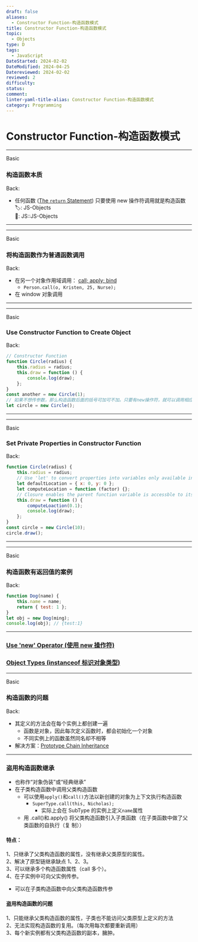 ```yaml
---
draft: false
aliases:
  - Constructor Function-构造函数模式
title: Constructor Function-构造函数模式
topic:
  - Objects
type: D
tags:
  - JavaScript
DateStarted: 2024-02-02
DateModified: 2024-04-25
Datereviewed: 2024-02-02
reviewed: 2
difficulty: 
status: 
comment: 
linter-yaml-title-alias: Constructor Function-构造函数模式
category: Programming
---
```


# Constructor Function-构造函数模式

---

Basic

### 构造函数本质

Back:

- 任何函数 ([The `return` Statement](The-return-Statement)) 只要使用 new 操作符调用就是构造函数  
🏷️: JS-Objects  
📌: JS::JS-Objects
<!--ID: 1706843828751-->

---

---

Basic

### 将构造函数作为普通函数调用

Back:

- 在另一个对象作用域调用： [call; apply; bind](call-apply-bind)
  - `Person.call(o, Kristen, 25, Nurse);`
- 在 window 对象调用
<!--ID: 1706843828762-->

---

---

Basic

### Use Constructor Function to Create Object

Back:

```js
// Constructor Function
function Circle(radius) {
	this.radius = radius;
	this.draw = function () {
		console.log(draw);
	};
}
const another = new Circle(1);
// 如果不想传参数，那么构造函数后面的括号可加可不加。只要有new操作符，就可以调用相应的构造函数
let circle = new Circle();
```

<!--ID: 1706843828772-->

---

---

Basic

### Set Private Properties in Constructor Function

Back:

```js
function Circle(radius) {
	this.radius = radius;
	// Use 'let' to convert properties into variables only available inside this scope
	let defaultLocation = { x: 0, y: 0 };
	let computeLocation = function (factor) {};
	// Closure enables the parent function variable is accessble to its child without 'this' keyword
	this.draw = function () {
		computeLoaction(0.1);
		console.log(draw);
	};
}
const circle = new Circle(10);
circle.draw();
```

<!--ID: 1706843828782-->

---

---

Basic

### 构造函数有返回值的案例

Back:

```js
function Dog(name) {
	this.name = name;
	return { test: 1 };
}
let obj = new Dog(ming);
console.log(obj); // {test:1}
```

<!--ID: 1706843828793-->

---

### [Use 'new' Operator (使用 new 操作符)](../Use-'new'-Operator-使用-new-操作符)

### [Object Types (instanceof 标识对象类型)](../Object-Types-instanceof-标识对象类型)

---

Basic

### 构造函数的问题

Back:

- 其定义的方法会在每个实例上都创建一遍
  - 函数是对象，因此每次定义函数时，都会初始化一个对象
  - 不同实例上的函数虽然同名却不相等
- 解决方案：[Prototype Chain Inheritance](prototype-chain-inheritance-原型链继承)
<!--ID: 1706843828803-->

---

### 盗用构造函数继承

- 也称作“对象伪装”或“经典继承”
- 在子类构造函数中调用父类构造函数
  - 可以使用`apply()`和`call()`方法以新创建的对象为上下文执行构造函数
    - `SuperType.call(this, Nicholas);`
      - 实际上会在 SubType 的实例上定义`name`属性
  - 用 .call()和.apply() 将父类构造函数引入子类函数（在子类函数中做了父类函数的自执行（复 制））

#### 特点：

1、只继承了父类构造函数的属性，没有继承父类原型的属性。  
2、解决了原型链继承缺点 1、2、3。  
3、可以继承多个构造函数属性（call 多个）。  
4、在子实例中可向父实例传参。

- 可以在子类构造函数中向父类构造函数传参

#### 盗用构造函数的问题

1、只能继承父类构造函数的属性，子类也不能访问父类原型上定义的方法  
2、无法实现构造函数的复用。（每次用每次都要重新调用）  
3、每个新实例都有父类构造函数的副本，臃肿。

